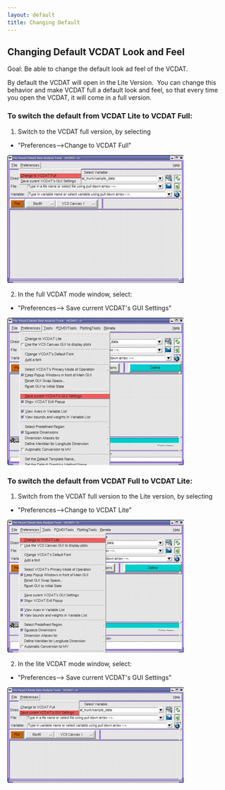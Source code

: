 ```yaml
---
layout: default
title: Changing Default 
---
```

##  Changing Default VCDAT Look and Feel
Goal:  Be able to change the default look ad feel of the VCDAT. 

By default the VCDAT will open in the Lite Version.&#160; You can change this
behavior and make VCDAT full a default look and feel, so that every time you
open the VCDAT, it will come in a full version.

###   To switch the default from VCDAT Lite to VCDAT Full: 

1.  Switch to the VCDAT full version, by selecting 
  * "Preferences-->Change to VCDAT Full" 

![](media/images/vcdat_f_1.jpg)

2. In the full VCDAT mode window, select: 
  * "Preferences-->   Save current VCDAT's GUI Settings" 

![](media/images/vcdat_f_2.jpg)

###   To switch the default from VCDAT Full to VCDAT Lite: 

1.  Switch from the VCDAT full version to the Lite version, by selecting   
  * "Preferences-->Change to VCDAT Lite" 

![](media/images/vcdat_f_3.jpg)

2. In the lite VCDAT mode window, select: 
  *  "Preferences-->   Save current VCDAT's GUI Settings" 

![](media/images/vcdat_f_4.jpg)
